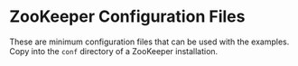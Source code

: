 # ZooKeeper Configuration Files

These are minimum configuration files that can be used with the examples.
Copy into the `conf` directory of a ZooKeeper installation.

